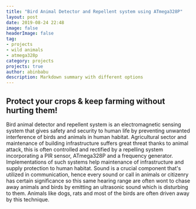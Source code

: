 ```yaml
---
title: "Bird Animal Detector and Repellent system using ATmega328P"
layout: post
date: 2019-08-24 22:48
image: false
headerImage: false
tag:
- projects
- wild animals
- atmega328p
category: projects
projects: true
author: abinbabu
description: Markdown summary with different options
---
```


## Protect your crops & keep farming without hurting them!

Bird animal detector and repellent system is an electromagnetic sensing system that gives safety and security to human life by preventing unwanted interference of birds and animals in human habitat. 
Agricultural sector and maintenance of building infrastructure suffers great threat thanks to animal attack, this is often controlled and rectified by a repelling system incorporating a PIR sensor, ATmega328P and a frequency generator.
Implementations of such systems help maintenance of infrastructure and supply protection to human habitat. Sound is a crucial component that's utilized in communication, hence every sound or call in animals or citizenry has certain significance so this same hearing range are often wont to chase away animals and birds by emitting an ultrasonic sound which is disturbing to them.
Animals like dogs, rats and most of the birds are often driven away by this technique.

